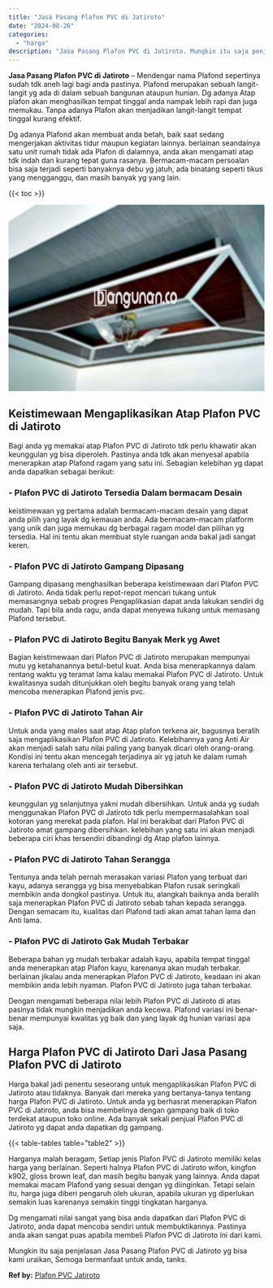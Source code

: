 ```yaml
---
title: "Jasa Pasang Plafon PVC di Jatiroto"
date: "2024-08-26"
categories: 
  - "harga"
description: "Jasa Pasang Plafon PVC di Jatiroto. Mungkin itu saja penjelasan Jasa Pasang Plafon PVC di Jatiroto yg bisa kami uraikan, Semoga bermanfaat untuk anda, tanks...."
---
```


**Jasa Pasang Plafon PVC di Jatiroto** – Mendengar nama Plafond sepertinya sudah tdk aneh lagi bagi anda pastinya. Plafond merupakan sebuah langit-langit yg ada di dalam sebuah bangunan ataupun hunian. Dg adanya Atap plafon akan menghasilkan tempat tinggal anda nampak lebih rapi dan juga memukau. Tanpa adanya Plafon akan menjadikan langit-langit tempat tinggal kurang efektif.

Dg adanya Plafond akan membuat anda betah, baik saat sedang mengerjakan aktivitas tidur maupun kegiatan lainnya. berlainan seandainya satu unit rumah tidak ada Plafon di dalamnya, anda akan mengamati atap tdk indah dan kurang tepat guna rasanya. Bermacam-macam persoalan bisa saja terjadi seperti banyaknya debu yg jatuh, ada binatang seperti tikus yang mengganggu, dan masih banyak yg yang lain.

{{< toc >}}

![Jasa Pasang Plafon PVC di Jatiroto](/images/flafond-pvc-murah21.png)

## Keistimewaan Mengaplikasikan Atap Plafon PVC di Jatiroto

Bagi anda yg memakai atap Plafon PVC di Jatiroto tdk perlu khawatir akan keunggulan yg bisa diperoleh. Pastinya anda tdk akan menyesal apabila menerapkan atap Plafond ragam yang satu ini. Sebagian kelebihan yg dapat anda dapatkan sebagai berikut:

### \- Plafon PVC di Jatiroto Tersedia Dalam bermacam Desain

keistimewaan yg pertama adalah bermacam-macam desain yang dapat anda pilih yang layak dg kemauan anda. Ada bermacam-macam platform yang unik dan juga memukau dg berbagai ragam model dan pilihan yg tersedia. Hal ini tentu akan membuat style ruangan anda bakal jadi sangat keren.

### \- Plafon PVC di Jatiroto Gampang Dipasang

Gampang dipasang menghasilkan beberapa keistimewaan dari Plafon PVC di Jatiroto. Anda tidak perlu repot-repot mencari tukang untuk memasangnya sebab progres Pengaplikasian dapat anda lakukan sendiri dg mudah. Tapi bila anda ragu, anda dapat menyewa tukang untuk memasang Plafond tersebut.

### \- Plafon PVC di Jatiroto Begitu Banyak Merk yg Awet

Bagian keistimewaan dari Plafon PVC di Jatiroto merupakan mempunyai mutu yg ketahanannya betul-betul kuat. Anda bisa menerapkannya dalam rentang waktu yg teramat lama kalau memakai Plafon PVC di Jatiroto. Untuk kwalitasnya sudah ditunjukkan oleh begitu banyak orang yang telah mencoba menerapkan Plafond jenis pvc.

### \- Plafon PVC di Jatiroto Tahan Air

Untuk anda yang males saat atap Atap plafon terkena air, bagusnya beralih saja mengaplikasikan Plafon PVC di Jatiroto. Kelebihannya yang Anti Air akan menjadi salah satu nilai paling yang banyak dicari oleh orang-orang. Kondisi ini tentu akan mencegah terjadinya air yg jatuh ke dalam rumah karena terhalang oleh anti air tersebut.

### \- Plafon PVC di Jatiroto Mudah Dibersihkan

keunggulan yg selanjutnya yakni mudah dibersihkan. Untuk anda yg sudah menggunakan Plafon PVC di Jatiroto tdk perlu mempermasalahkan soal kotoran yang merekat pada plafon. Hal ini berakibat dari Plafon PVC di Jatiroto amat gampang dibersihkan. kelebihan yang satu ini akan menjadi beberapa ciri khas tersendiri dibandingi dg Atap plafon lainnya.

### \- Plafon PVC di Jatiroto Tahan Serangga

Tentunya anda telah pernah merasakan variasi Plafon yang terbuat dari kayu, adanya serangga yg bisa menyebabkan Plafon rusak seringkali membikin anda dongkol pastinya. Untuk itu, alangkah baiknya anda beralih saja menerapkan Plafon PVC di Jatiroto sebab tahan kepada serangga. Dengan semacam itu, kualitas dari Plafond tadi akan amat tahan lama dan Anti lama.

### \- Plafon PVC di Jatiroto Gak Mudah Terbakar

Beberapa bahan yg mudah terbakar adalah kayu, apabila tempat tinggal anda menerapkan atap Plafon kayu, karenanya akan mudah terbakar. berlainan jikalau anda menerapkan Plafon PVC di Jatiroto, keadaan ini akan membikin anda lebih nyaman. Plafon PVC di Jatiroto juga tahan terbakar.

Dengan mengamati beberapa nilai lebih Plafon PVC di Jatiroto di atas pasinya tidak mungkin menjadikan anda kecewa. Plafond variasi ini benar-benar mempunyai kwalitas yg baik dan yang layak dg hunian variasi apa saja.

## Harga Plafon PVC di Jatiroto Dari Jasa Pasang Plafon PVC di Jatiroto

Harga bakal jadi penentu seseorang untuk mengaplikasikan Plafon PVC di Jatiroto atau tidaknya. Banyak dari mereka yang bertanya-tanya tentang harga Plafon PVC di Jatiroto. Untuk anda yg berhasrat menerapkan Plafon PVC di Jatiroto, anda bisa membelinya dengan gampang baik di toko terdekat ataupun toko online. Ada banyak sekali penjual Plafon PVC di Jatiroto yg dapat anda dapatkan dg gampang.

{{< table-tables table="table2" >}}

Harganya malah beragam, Setiap jenis Plafon PVC di Jatiroto memiliki kelas harga yang berlainan. Seperti halnya Plafon PVC di Jatiroto wifon, kingfon k902, gloss brown leaf, dan masih begitu banyak yang lainnya. Anda dapat memakai macam Plafond yang sesuai dengan yg diinginkan. Tetapi selain itu, harga juga diberi pengaruh oleh ukuran, apabila ukuran yg diperlukan semakin luas karenanya semakin tinggi tingkatan harganya.

Dg mengamati nilai sangat yang bisa anda dapatkan dari Plafon PVC di Jatiroto, anda dapat mencoba sendiri untuk membuktikannya. Pastinya anda akan sangat puas apabila membeli Plafon PVC di Jatiroto ini dari kami.

Mungkin itu saja penjelasan Jasa Pasang Plafon PVC di Jatiroto yg bisa kami uraikan, Semoga bermanfaat untuk anda, tanks.

**Ref by:** [Plafon PVC Jatiroto](https://id.wikipedia.org/wiki/Plafon)
